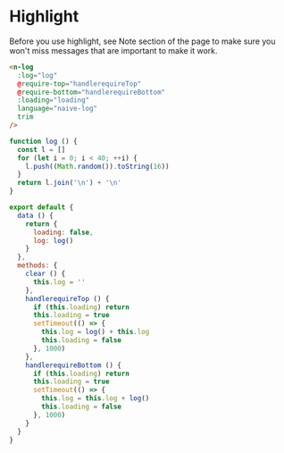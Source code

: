 # Highlight
Before you use highlight, see Note section of the page to make sure you won't miss messages that are important to make it work.

```html
<n-log
  :log="log"
  @require-top="handlerequireTop"
  @require-bottom="handlerequireBottom"
  :loading="loading"
  language="naive-log"
  trim
/>
```

```js
function log () {
  const l = []
  for (let i = 0; i < 40; ++i) {
    l.push((Math.random()).toString(16))
  }
  return l.join('\n') + '\n'
}

export default {
  data () {
    return {
      loading: false,
      log: log()
    }
  },
  methods: {
    clear () {
      this.log = ''
    },
    handlerequireTop () {
      if (this.loading) return
      this.loading = true
      setTimeout(() => {
        this.log = log() + this.log
        this.loading = false
      }, 1000)
    },
    handlerequireBottom () {
      if (this.loading) return
      this.loading = true
      setTimeout(() => {
        this.log = this.log + log()
        this.loading = false
      }, 1000)
    }
  }
}
```